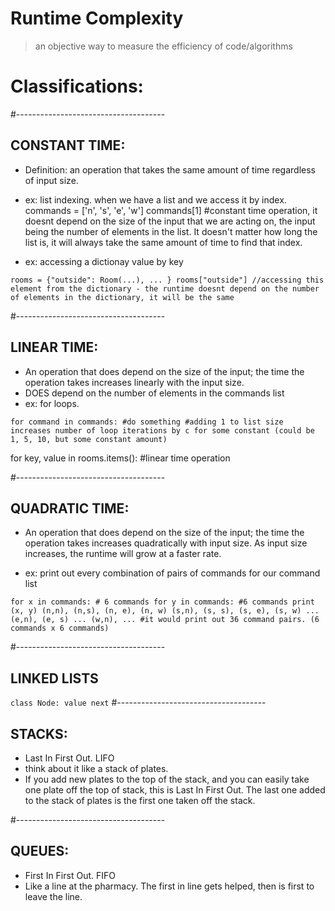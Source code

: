 # Runtime Complexity
> an objective way to measure the efficiency of code/algorithms

# Classifications:
#-------------------------------------
## CONSTANT TIME: 
- Definition: an operation that takes the same amount of time regardless of input size.
- ex: list indexing. when we have a list and we access it by index.
commands = ['n', 's', 'e', 'w']
commands[1] #constant time operation, it doesnt depend on the size of the input that we are acting on, the input being the number of elements in the list. It doesn't matter how long the list is, it will always take the same amount of time to find that index.

- ex: accessing a dictionay value by key


`rooms = {"outside": Room(...), ... }
rooms["outside"] //accessing this element from the dictionary - the runtime doesnt depend on the number of elements in the dictionary, it will be the same`



#-------------------------------------
## LINEAR TIME:
- An operation that does depend on the size of the input; the time the operation takes increases linearly with the input size.
- DOES depend on the number of elements in the commands list
- ex: for loops.

`for command in commands:
    #do something
    #adding 1 to list size increases number of loop iterations by c for some constant (could be 1, 5, 10, but some constant amount)`

for key, value in rooms.items(): #linear time operation

#-------------------------------------
## QUADRATIC TIME:
- An operation that does depend on the size of the input; the time the operation takes increases quadratically with input size. As input size increases, the runtime will grow at a faster rate.

- ex: print out every combination of pairs of commands for our command list

`for x in commands: # 6 commands
    for y in commands: #6 commands
        print (x, y)
        (n,n), (n,s), (n, e), (n, w)
        (s,n), (s, s), (s, e), (s, w) ...
        (e,n), (e, s) ...
        (w,n), ...
        #it would print out 36 command pairs. (6 commands x 6 commands)`


#-------------------------------------
## LINKED LISTS
 `class Node:
 value
 next`
#-------------------------------------
## STACKS:
- Last In First Out. LIFO
- think about it like a stack of plates.
- If you add new plates to the top of the stack, and you can easily take one plate off the top of stack, this is Last In First Out. The last one added to the stack of plates is the first one taken off the stack.

#-------------------------------------
## QUEUES:
- First In First Out.  FIFO
- Like a line at the pharmacy. The first in line gets helped, then is first to leave the line.